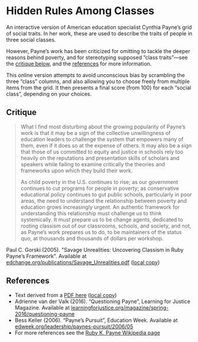 # Hidden Rules Among Classes

An interactive version of American education specialist Cynthia Payne’s grid of social traits. In her work, these are used to describe the traits of people in three social classes.

However, Payne’s work has been criticized for omitting to tackle the deeper reasons behind poverty, and for stereotyping supposed ”class traits”—see the [critique below](#critique), and the [references](#references) for more information.

This online version attempts to avoid unconscious bias by scrambling the three “class” columns, and also allowing you to choose freely from multiple items from the grid. It then presents a final score (from 100) for each “social class”, depending on your choices.

## Critique

> What I find most disturbing about the growing popularity of Payne’s work is that it may be a sign of the collective unwillingness of education leaders to challenge the system that empowers many of them, even if it does so at the expense of others. It may also be a sign that those of us committed to equity and justice in schools rely too heavily on the reputations and presentation skills of scholars and speakers while failing to examine critically the theories and frameworks upon which they build their work.
> 
> As child poverty in the U.S. continues to rise; as our government continues to cut programs for people in poverty; as conservative educational policy continues to gut public schools, particularly in poor areas, the need to understand the relationship between poverty and education grows increasingly urgent. An authentic framework for understanding this relationship must challenge us to think systemically. It must prepare us to be change agents, dedicated to rooting classism out of our classrooms, schools, and society, and not, as Payne’s work prepares us to do, to be maintainers of the status quo, at thousands and thousands of dollars per workshop.

Paul C. Gorski (2005). "Savage Unrealities: Uncovering Classism in Ruby Payne’s Framework". Available at [edchange.org/publications/Savage_Unrealities.pdf](http://www.edchange.org/publications/Savage_Unrealities.pdf) ([local copy](/references/Savage_Unrealities.pdf))

## References

- Text derived from a [PDF here](https://kathyescobar.com/wp-content/uploads/2013/12/Hidden-Rules-Among-Classes.pdf) ([local copy](/references/Hidden-Rules-Among-Classes.pdf))
- Adrienne van der Valk (2016). “Questioning Payne”, Learning for Justice Magazine. Available at [learningforjustice.org/magazine/spring-2016/questioning-payne](https://www.learningforjustice.org/magazine/spring-2016/questioning-payne)
- Bess Keller (2006). “Payne’s Pursuit”, Education Week. Available at [edweek.org/leadership/paynes-pursuit/2006/05](https://www.edweek.org/leadership/paynes-pursuit/2006/05)
- For more references see the [Ruby K. Payne Wikipedia page](https://en.wikipedia.org/wiki/Ruby_K._Payne)
